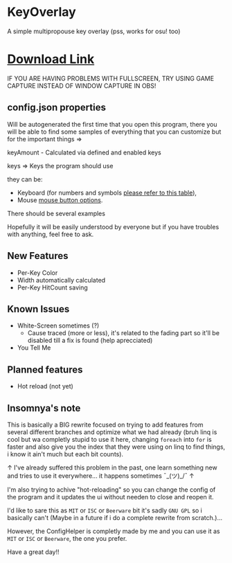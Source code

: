 
# KeyOverlay
 A simple multipropouse key overlay (pss, works for osu! too)

# [Download Link](https://github.com/insomnyawolf/KeyOverlay/releases/)
IF YOU ARE HAVING PROBLEMS WITH FULLSCREEN, TRY USING GAME CAPTURE INSTEAD OF WINDOW CAPTURE IN OBS!


## config.json properties

Will be autogenerated the first time that you open this program, there you will be able to find some samples of everything that you can customize but for the important things =>

keyAmount - Calculated via defined and enabled keys

keys => Keys the program should use

they can be:
* Keyboard (for numbers and symbols [please refer to this table](https://www.sfml-dev.org/documentation/2.5.1/classsf_1_1Keyboard.php#acb4cacd7cc5802dec45724cf3314a142)),
* Mouse [mouse button options](https://www.sfml-dev.org/documentation/2.5.1/classsf_1_1Mouse.php#a4fb128be433f9aafe66bc0c605daaa90).

There should be several examples

Hopefully it will be easily understood by everyone but if you have troubles with anything, feel free to ask.

## New Features

* Per-Key Color
* Width automatically calculated
* Per-Key HitCount saving

## Known Issues

* White-Screen sometimes (?)
  * Cause traced (more or less), it's related to the fading part so it'll be disabled till a fix is found (help aprecciated)
* You Tell Me

## Planned features

* Hot reload (not yet)

## Insomnya's note

This is basically a BIG rewrite focused on trying to add features from several different branches and optimize what we had already (bruh linq is cool but wa completly stupid to use it here, changing ``foreach`` into ``for`` is faster and also give you the index that they were using on linq to find things, i know it ain't much but each bit counts).

↑ I've already suffered this problem in the past, one learn something new and tries to use it everywhere... it happens sometimes ¯\_(ツ)_/¯ ↑

I'm also trying to achive "hot-reloading" so you can change the config of the program and it updates the ui without needen to close and reopen it.

I'd like to sare this as ``MIT`` or ``ISC`` or ``Beerware`` bit it's sadly ``GNU GPL`` so i basically can't (Maybe in a future if i do a complete rewrite from scratch.)...

However, the ConfigHelper is completly made by me and you can use it as ``MIT`` or ``ISC`` or ``Beerware``, the one you prefer.

Have a great day!!
